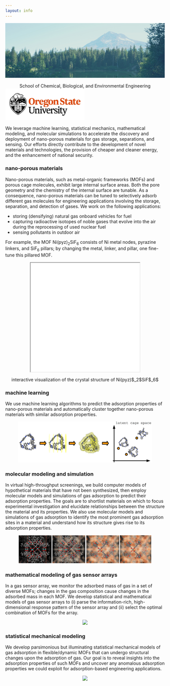 ```yaml
---
layout: info
---
```


![Burnt Lake](burnt_lake.jpg#banner)

<center>
  School of Chemical, Biological, and Environmental Engineering<br>
</center>

<img src="osu_logo.jpg" alt="" style="width:250px">

We leverage machine learning, statistical mechanics, mathematical modeling, and molecular simulations to accelerate the discovery and deployment of nano-porous materials for gas storage, separations, and sensing. Our efforts directly contribute to the development of novel materials and technologies, the provision of cheaper and cleaner energy, and the enhancement of national security.

### nano-porous materials

Nano-porous materials, such as metal-organic frameworks (MOFs) and porous cage molecules, exhibit large internal surface areas. 
Both the pore geometry and the chemistry of the internal surface are tunable.
As a consequence, nano-porous materials can be tuned to selectively adsorb different gas molecules for engineering applications involving the storage, separation, and detection of gases. We work on the following applications:
* storing (densifying) natural gas onboard vehicles for fuel
* capturing radioactive isotopes of noble gases that evolve into the air during the reprocessing of used nuclear fuel
* sensing pollutants in outdoor air

For example, the MOF Ni(pyz)$_2$SiF$_6$ consists of Ni metal nodes, pyrazine linkers, and SiF$_6$ pillars; by changing the metal, linker, and pillar, one fine-tune this pillared MOF.

<p align="center"><iframe src="nisif6.html" width="345px" height="345px" align="middle"></iframe></p>
<p align="center">interactive visualization of the crystal structure of Ni(pyz)$_2$SiF$_6$</p>

### machine learning

We use machine learning algorithms to predict the adsorption properties of nano-porous materials and automatically cluster together nano-porous materials with similar adsorption properties.

<figure>
    <center>
    <img src="images/eigencages.jpeg" width="550" class="responsive">
    </center>
</figure>

### molecular modeling and simulation

In virtual high-throughput screenings, we build computer models of hypothetical materials that have not been synthesized, then employ molecular models and simulations of gas adsorption to predict their adsorption properties. 
The goals are to shortlist materials on which to focus experimental investigation and elucidate relationships between the structure the material and its properties. 
We also use molecular models and simulations of gas adsorption to identify the most prominent gas adsorption sites in a material and understand how its structure gives rise to its adsorption properties.

<figure>
    <center>
    <img src="images/cages_filling_with_gas.png" width="650" class="responsive">
    </center>
</figure>

### mathematical modeling of gas sensor arrays

In a gas sensor array, we monitor the adsorbed mass of gas in a set of diverse MOFs; changes in the gas composition cause changes in the adsorbed mass in each MOF.
We develop statistical and mathematical models of gas sensor arrays to 
(i) parse the information-rich, high-dimensional response pattern of the sensor array and 
(ii) select the optimal combination of MOFs for the array. 

<figure>
    <center>
    <img src="pubs/images/sensor_arrays.png" width="375" class="responsive">
    </center>
</figure>

### statistical mechanical modeling

We develop parsimonious but illuminating statistical mechanical models of gas adsorption in flexible/dynamic MOFs that can undergo structural changes upon the adsorption of gas. 
Our goal is to reveal insights into the adsorption properties of such MOFs and uncover any anomalous adsorption properties we could exploit for adsorption-based engineering applications.

<figure>
    <center>
    <img src="pubs/images/morf_drawing_v_simple.png" width="350" class="responsive">
    </center>
</figure>
